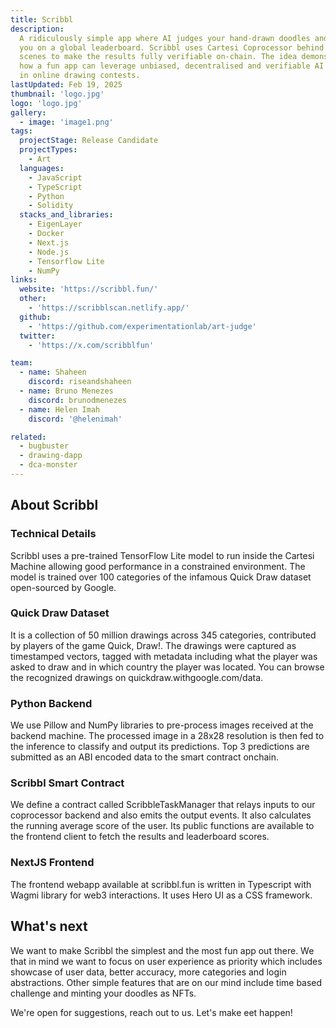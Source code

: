 ```yaml
---
title: Scribbl
description:
  A ridiculously simple app where AI judges your hand-drawn doodles and ranks
  you on a global leaderboard. Scribbl uses Cartesi Coprocessor behind the
  scenes to make the results fully verifiable on-chain. The idea demonstrates
  how a fun app can leverage unbiased, decentralised and verifiable AI inference
  in online drawing contests.
lastUpdated: Feb 19, 2025
thumbnail: 'logo.jpg'
logo: 'logo.jpg'
gallery:
  - image: 'image1.png'
tags:
  projectStage: Release Candidate
  projectTypes:
    - Art
  languages:
    - JavaScript
    - TypeScript
    - Python
    - Solidity
  stacks_and_libraries:
    - EigenLayer
    - Docker
    - Next.js
    - Node.js
    - Tensorflow Lite
    - NumPy
links:
  website: 'https://scribbl.fun/'
  other:
    - 'https://scribblscan.netlify.app/'
  github:
    - 'https://github.com/experimentationlab/art-judge'
  twitter:
    - 'https://x.com/scribblfun'

team:
  - name: Shaheen
    discord: riseandshaheen
  - name: Bruno Menezes
    discord: brunodmenezes
  - name: Helen Imah
    discord: '@helenimah'

related:
  - bugbuster
  - drawing-dapp
  - dca-monster
---
```


## About Scribbl

### Technical Details

Scribbl uses a pre-trained TensorFlow Lite model to run inside the Cartesi
Machine allowing good performance in a constrained environment. The model is
trained over 100 categories of the infamous Quick Draw dataset open-sourced by
Google.

### Quick Draw Dataset

It is a collection of 50 million drawings across 345 categories, contributed by
players of the game Quick, Draw!. The drawings were captured as timestamped
vectors, tagged with metadata including what the player was asked to draw and in
which country the player was located. You can browse the recognized drawings on
quickdraw.withgoogle.com/data.

### Python Backend

We use Pillow and NumPy libraries to pre-process images received at the backend
machine. The processed image in a 28x28 resolution is then fed to the inference
to classify and output its predictions. Top 3 predictions are submitted as an
ABI encoded data to the smart contract onchain.

### Scribbl Smart Contract

We define a contract called ScribbleTaskManager that relays inputs to our
coprocessor backend and also emits the output events. It also calculates the
running average score of the user. Its public functions are available to the
frontend client to fetch the results and leaderboard scores.

### NextJS Frontend

The frontend webapp available at scribbl.fun is written in Typescript with Wagmi
library for web3 interactions. It uses Hero UI as a CSS framework.

## What's next

We want to make Scribbl the simplest and the most fun app out there. We that in
mind we want to focus on user experience as priority which includes showcase of
user data, better accuracy, more categories and login abstractions. Other simple
features that are on our mind include time based challenge and minting your
doodles as NFTs.

We're open for suggestions, reach out to us. Let's make eet happen!
